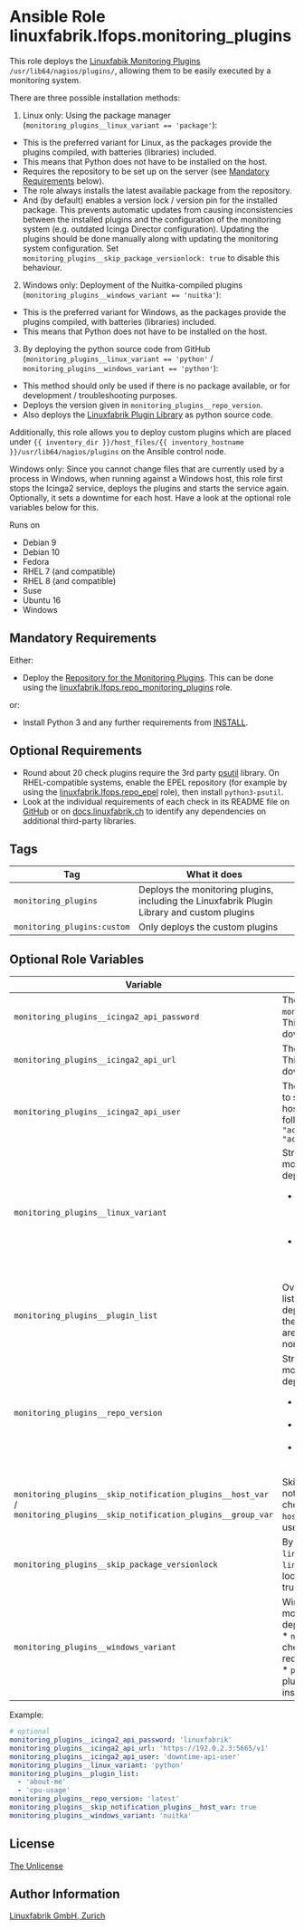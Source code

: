 # Ansible Role linuxfabrik.lfops.monitoring_plugins

This role deploys the [Linuxfabik Monitoring Plugins](https://github.com/Linuxfabrik/monitoring-plugins) `/usr/lib64/nagios/plugins/`, allowing them to be easily executed by a monitoring system.

There are three possible installation methods:

1. Linux only: Using the package manager (`monitoring_plugins__linux_variant == 'package'`):
* This is the preferred variant for Linux, as the packages provide the plugins compiled, with batteries (libraries) included.
* This means that Python does not have to be installed on the host.
* Requires the repository to be set up on the server (see [Mandatory Requirements](#mandatory-requirements) below).
* The role always installs the latest available package from the repository.
* And (by default) enables a version lock / version pin for the installed package. This prevents automatic updates from causing inconsistencies between the installed plugins and the configuration of the monitoring system (e.g. outdated Icinga Director configuration). Updating the plugins should be done manually along with updating the monitoring system configuration. Set `monitoring_plugins__skip_package_versionlock: true` to disable this behaviour.

2. Windows only: Deployment of the Nuitka-compiled plugins (`monitoring_plugins__windows_variant == 'nuitka'`):
* This is the preferred variant for Windows, as the packages provide the plugins compiled, with batteries (libraries) included.
* This means that Python does not have to be installed on the host.

3. By deploying the python source code from GitHub (`monitoring_plugins__linux_variant == 'python'` / `monitoring_plugins__windows_variant == 'python'`):
* This method should only be used if there is no package available, or for development / troubleshooting purposes.
* Deploys the version given in `monitoring_plugins__repo_version`.
* Also deploys the [Linuxfabrik Plugin Library](https://github.com/Linuxfabrik/monitoring-plugins) as python source code.

Additionally, this role allows you to deploy custom plugins which are placed under `{{ inventory_dir }}/host_files/{{ inventory_hostname }}/usr/lib64/nagios/plugins` on the Ansible control node.

Windows only: Since you cannot change files that are currently used by a process in Windows, when running against a Windows host, this role first stops the Icinga2 service, deploys the plugins and starts the service again. Optionally, it sets a downtime for each host. Have a look at the optional role variables below for this.

Runs on

* Debian 9
* Debian 10
* Fedora
* RHEL 7 (and compatible)
* RHEL 8 (and compatible)
* Suse
* Ubuntu 16
* Windows


## Mandatory Requirements

Either:
* Deploy the [Repository for the Monitoring Plugins](https://repo.linuxfabrik.ch/monitoring-plugins/). This can be done using the [linuxfabrik.lfops.repo_monitoring_plugins](https://github.com/Linuxfabrik/lfops/tree/main/roles/repo_monitoring_plugins) role.

or:
* Install Python 3 and any further requirements from [INSTALL](https://github.com/Linuxfabrik/monitoring-plugins/blob/main/INSTALL.rst#python-run-from-source-code).


## Optional Requirements

* Round about 20 check plugins require the 3rd party [psutil](https://psutil.readthedocs.io/en/latest/) library. On RHEL-compatible systems, enable the EPEL repository (for example by using the [linuxfabrik.lfops.repo_epel](https://github.com/Linuxfabrik/lfops/tree/main/roles/repo_epel) role), then install `python3-psutil`.
* Look at the individual requirements of each check in its README file on [GitHub](https://github.com/Linuxfabrik/monitoring-plugins) or on [docs.linuxfabrik.ch](https://docs.linuxfabrik.ch/monitoring-plugins/000-check-plugins.html) to identify any dependencies on additional third-party libraries.


## Tags

| Tag                                 | What it does                                                                                |
| ---                                 | ------------                                                                                |
| `monitoring_plugins`                | Deploys the monitoring plugins, including the Linuxfabrik Plugin Library and custom plugins |
| `monitoring_plugins:custom`         | Only deploys the custom plugins                                                             |


## Optional Role Variables

| Variable | Description | Default Value |
| -------- | ----------- | ------------- |
| `monitoring_plugins__icinga2_api_password` | The password of the `monitoring_plugins__icinga2_api_user`. This is required to schedule a downtime for Windows hosts. | unset |
| `monitoring_plugins__icinga2_api_url` | The address of the Icinga2 master API. This is required to schedule a downtime for Windows hosts. | unset |
| `monitoring_plugins__icinga2_api_user` | The Icinga2 API user. This is required to schedule a downtime for Windows hosts. Therefore, it needs to have the following permissions: `permissions = [ "actions/schedule-downtime", "actions/remove-downtime" ]` | unset |
| `monitoring_plugins__linux_variant` | String. Linux only. Which variant of the monitoring plugins should be deployed? Possible options:<ul><li>`package`: Deploy the packages with the checks compiled by pyinstaller. This does not require Python on the system.</li><li>`python`: Deploy the plugins as source code. This requires Python to be installed.</li></ul> | `'package'` |
| `monitoring_plugins__plugin_list` | Overwrite the automatically generated list of monitoring plugins that should be deployed. Note: This does not work for the compiled Nuitka plugins, (as they are all packaged in a single zip-file), nor with the RPM / DEB packages. | unset |
| `monitoring_plugins__repo_version` | String. Linux only: Which version of the monitoring plugins should be deployed? Possible options: <ul><li>`latest`: The **latest stable** release. See the [Releases](https://github.com/Linuxfabrik/monitoring-plugins/releases).</li><li>`main`: The development version. Use with care.</li><li>A specific release, for example `2022030201`. See the [Releases](https://github.com/Linuxfabrik/monitoring-plugins/releases).</li></ul> | `'{{ lfops__monitoring_plugins_version \| default("latest") }}'` |
| `monitoring_plugins__skip_notification_plugins__host_var` / `monitoring_plugins__skip_notification_plugins__group_var` | Skips the deployment of the notification-plugins (in addition to the check-plugins). For the usage in `host_vars` / `group_vars` (can only be used in one group at a time). | `true` |
| `monitoring_plugins__skip_package_versionlock` | By default, the version of the `linuxfabrik-monitoring-plugins` (and `linuxfabrik-notification-plugins`) is locked after installation. Setting this to true skips this step. | `false` |
| `monitoring_plugins__windows_variant` | Windows only. Which variant of the monitoring plugins should be deployed? Possible options:<br> * `nuitka`: Deploy the nuitka-compiled checks (EXE files). This does not require Python on the system.<br> * `python`: Deploy the plain Python plugins. This requires Python to be installed on Windows. | `'nuitka'` |

Example:
```yaml
# optional
monitoring_plugins__icinga2_api_password: 'linuxfabrik'
monitoring_plugins__icinga2_api_url: 'https://192.0.2.3:5665/v1'
monitoring_plugins__icinga2_api_user: 'downtime-api-user'
monitoring_plugins__linux_variant: 'python'
monitoring_plugins__plugin_list:
  - 'about-me'
  - 'cpu-usage'
monitoring_plugins__repo_version: 'latest'
monitoring_plugins__skip_notification_plugins__host_var: true
monitoring_plugins__windows_variant: 'nuitka'
```


## License

[The Unlicense](https://unlicense.org/)


## Author Information

[Linuxfabrik GmbH, Zurich](https://www.linuxfabrik.ch)
